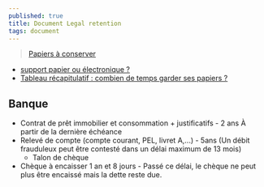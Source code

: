 ```yaml
---
published: true
title: Document Legal retention
tags: document
---
```

> [Papiers à conserver](https://www.service-public.fr/particuliers/vosdroits/F19134)

- [support papier ou électronique ?](https://www.service-public.fr/particuliers/vosdroits/F31215)
- [Tableau récapitulatif : combien de temps garder ses papiers ?](https://www.kelwatt.fr/demenagement/garder-documents)

## Banque
- Contrat de prêt immobilier et consommation + justificatifs - 2 ans À partir de la dernière échéance
- Relevé de compte (compte courant, PEL, livret A,...) - 5ans (Un débit frauduleux peut être contesté dans un délai maximum de 13 mois)
	- Talon de chèque
- Chèque à encaisser 1 an et 8 jours - Passé ce délai, le chèque ne peut plus être encaissé mais la dette reste due.